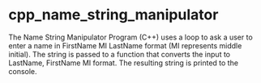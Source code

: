 # cpp_name_string_manipulator
The Name String Manipulator Program (C++) uses a loop to ask a user to enter a name in FirstName MI LastName format (MI represents middle initial). The string is passed to a function that converts the input to LastName, FirstName MI format. The resulting string is printed to the console.
